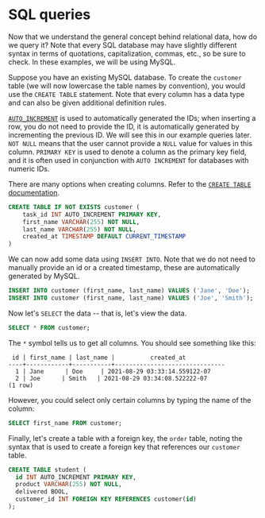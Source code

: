 # SQL queries

Now that we understand the general concept behind relational data, how do we
query it? Note that every SQL database may have slightly different syntax in
terms of quotations, capitalization, commas, etc., so be sure to check. In these
examples, we will be using MySQL.

Suppose you have an existing MySQL database. To create the `customer` table (we
will now lowercase the table names by convention), you would use the `CREATE
TABLE` statement. Note that every column has a data type and can also be given additional definition rules.

[`AUTO_INCREMENT`](https://www.guru99.com/auto-increment.html) is used to
automatically generated the IDs; when inserting a row, you do not need to
provide the ID, it is automatically generated by incrementing the previous ID. We will see this in our example queries later. `NOT NULL` means that the user cannot provide a `NULL` value for values in this column. `PRIMARY KEY` is used to denote a column as the primary key field, and it is often used in conjunction with `AUTO INCREMENT` for databases with numeric IDs.

There are many options when creating columns. Refer to the [`CREATE TABLE`
documentation](https://dev.mysql.com/doc/refman/8.0/en/create-table.html).
```sql
CREATE TABLE IF NOT EXISTS customer (
    task_id INT AUTO_INCREMENT PRIMARY KEY,
    first_name VARCHAR(255) NOT NULL,
    last_name VARCHAR(255) NOT NULL,
    created_at TIMESTAMP DEFAULT CURRENT_TIMESTAMP
)  
```

We can now add some data using `INSERT INTO`. Note that we do not need to
manually provide an id or a created timestamp, these are automatically generated
by MySQL.

```sql
INSERT INTO customer (first_name, last_name) VALUES ('Jane', 'Doe');
INSERT INTO customer (first_name, last_name) VALUES ('Joe', 'Smith');
```

Now let's `SELECT` the data -- that is, let's view the data.
```sql
SELECT * FROM customer;
```

The `*` symbol tells us to get all columns. You should see something like this:

```
 id | first_name | last_name |          created_at
----+------------+-----------+-------------------------------
  1 | Jane      | Doe     | 2021-08-29 03:33:14.559122-07
  2 | Joe      | Smith   | 2021-08-29 03:34:08.522222-07
(1 row)
```

However, you could select only certain columns by typing the name of the column:
```sql
SELECT first_name FROM customer;
```

Finally, let's create a table with a foreign key, the `order` table, noting the
syntax that is used to create a foreign key that references our `customer`
table.

```sql
CREATE TABLE student (
  id INT AUTO_INCREMENT PRIMARY KEY,
  product VARCHAR(255) NOT NULL,
  delivered BOOL,
  customer_id INT FOREIGN KEY REFERENCES customer(id)
);
```


